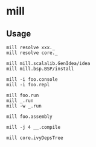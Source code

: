 # mill

## Usage

    mill resolve xxx._
    mill resolve core._

    mill mill.scalalib.GenIdea/idea
    mill mill.bsp.BSP/install

    mill -i foo.console
    mill -i foo.repl

    mill foo.run
    mill _.run
    mill -w _.run

    mill foo.assembly

    mill -j 4 __.compile

    mill core.ivyDepsTree
